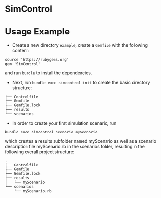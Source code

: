 SimControl
==========

Usage Example
=============

 * Create a new directory `example`, create a `Gemfile` with the
   following content:

```
source 'https://rubygems.org'
gem 'SimControl'
```
  and run `bundle` to install the dependencies.

 * Next, run `bundle exec simcontrol init` to create the basic directory
   structure:

```
├── Controlfile
├── Gemfile
├── Gemfile.lock
├── results
└── scenarios
```

 * In order to create your first simulation scenario, run

```
bundle exec simcontrol scenario myScenario
```

which creates a results subfolder named myScenario as well as a scenario
description file myScenario.rb in the scenarios folder, resulting in the
following overall project structure:

```
.
├── Controlfile
├── Gemfile
├── Gemfile.lock
├── results
│   └── myScenario
└── scenarios
    └── myScenario.rb
```
